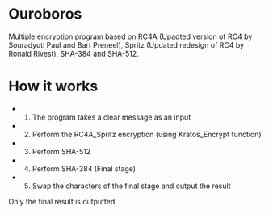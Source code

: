 # Ouroboros

Multiple encryption program based on RC4A (Upadted version of RC4 by Souradyuti Paul and Bart Preneel), Spritz (Updated redesign of RC4 by Ronald Rivest), SHA-384 and SHA-512.

# How it works

- 1) The program takes a clear message as an input
- 2) Perform the RC4A_Spritz encryption (using Kratos_Encrypt function)
- 3) Perform SHA-512
- 4) Perform SHA-384 (Final stage)
- 5) Swap the characters of the final stage and output the result

Only the final result is outputted
